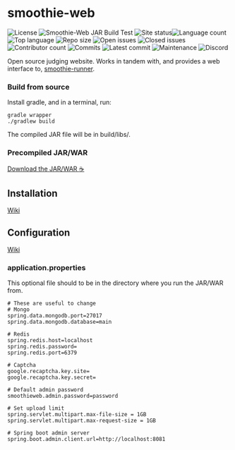 # smoothie-web
![License](https://img.shields.io/github/license/BayviewComputerClub/smoothie-web)
![Smoothie-Web JAR Build Test](https://github.com/BayviewComputerClub/smoothie-web/workflows/Smoothie-Web%20JAR%20Build/badge.svg)
![Site status](https://img.shields.io/website?down_message=offline&label=site%20status&logo=data%3Aimage%2Fpng%3Bbase64%2CiVBORw0KGgoAAAANSUhEUgAAABgAAAAYCAYAAADgdz34AAAABGdBTUEAALGPC%2FxhBQAAACBjSFJNAAB6JgAAgIQAAPoAAACA6AAAdTAAAOpgAAA6mAAAF3CculE8AAAABmJLR0QA%2FwD%2FAP%2BgvaeTAAAAB3RJTUUH5AIQDzEB0d6H0gAAAsVJREFUSMedlctvTVEYxX%2Ffvue2Gq8WVUIPiUeQCE0qCDEhREq82ogOGGjNGDEx8G8w6EzCpNFEhaSJRyREIjEgTBC0JvQhXmn1nrOXwb3q3OvcR%2BzZ%2Fda%2B%2B7e%2FtfbexygZ42EvBnUx6hbaBTQCHw0bMHgIxIuG%2B6h1WBoAaIrxdwVtCemTwYVfxFdnEdBcI8Sll2Up8BbBpXoy64Rq7qAMwASpq6wGTuQQo2HP%2FwGcGQ77mcFdzGDdBteSMMGhLG5JrV1YJbGwy%2FUeDQHLC%2BWcwSnB9QxGtcBdJdGAwOy1wYNEOSvodFh9LV1UBARmTMtHYA8ozmSX0KZaTKoIiBCLgwYDbSyxcxFweApfNeyKAAnGoqmVgo5%2FNDg4C7esmk1lAeNhLx4htB9YlTJlHbBbwFhr%2BS7KAoTIYPOATtJPWyDocliDr3AWUwET4ZnC7tkq2FLsTNHYIdRGBZtSAR5PHc4JdQFzEtIL4E3idxNw9FXwrWzYqQABObRGsC9ZN%2Bgz6C%2BZ27EhmheWC%2FsfwHjYS5Q36AAQJqQR4I5hg8DXRH0tsFfAaOvp6gCPyOIWAMdKpPsOe2fw3OBpco3CzZ6ddhSKABMrehHCw07B5oT0y2AgRnGEfgA3S9bZJtSeZlJQtHuJwFwQyXcBDQnpJfDIAJff5pDQcMLC%2BcDxAPf4y4ozkWdaELDwQ19xBwJiaYNgd0m4t2M0alj%2BAcS9KXkAEZyI8AM5%2BXNZ6mbMmgGMhz1M58M9BCxN5g4MZjCah%2FsIFJAjjg27AUwl5jXmnxRtt8TFnAF4oA7XIjhSYuMTw15Y4T%2BNI1dw%2BU7uGdyiyggARpadRHkr2g2aBZ8L1gjo92gy6WW9yzLpp78bdh40AexR%2FkIGYF8xm7ncQWGhQnh6Bnb4r4w3eAsUfbnmvr8MwFjY88HhzgotB%2BYLnGETHvwfl34Ds4MB62QXRNAAAAAldEVYdGRhdGU6Y3JlYXRlADIwMjAtMDItMTZUMTU6NDk6MDEtMDU6MDAnA9ASAAAAJXRFWHRkYXRlOm1vZGlmeQAyMDIwLTAyLTE2VDE1OjQ5OjAxLTA1OjAwVl5orgAAAABJRU5ErkJggg%3D%3D&up_message=online&url=https%3A%2F%2Fsmoothie.bayview.club)![Language count](https://img.shields.io/github/languages/count/BayviewComputerClub/smoothie-web)
![Top language](https://img.shields.io/github/languages/top/BayviewComputerClub/smoothie-web)
![Repo size](https://img.shields.io/github/repo-size/BayviewComputerClub/smoothie-web)
![Open issues](https://img.shields.io/github/issues-raw/BayviewComputerClub/smoothie-web)
![Closed issues](https://img.shields.io/github/issues-closed-raw/BayviewComputerClub/smoothie-web)
![Contributor count](https://img.shields.io/github/contributors/BayviewComputerClub/smoothie-web)
![Commits](https://img.shields.io/github/commit-activity/w/BayviewComputerClub/smoothie-web?label=commits)
![Latest commit](https://img.shields.io/github/last-commit/BayviewComputerClub/smoothie-web)
![Maintenance](https://img.shields.io/maintenance/yes/2020)
![Discord](https://img.shields.io/discord/642159962587529237?color=%23e91e63&label=Discord&logo=Discord)

Open source judging website. Works in tandem with, and provides a web interface to, [smoothie-runner](https://github.com/BayviewComputerClub/smoothie-runner).

### Build from source
Install gradle, and in a terminal, run:

```shell script
gradle wrapper
./gradlew build
 ```
The compiled JAR file will be in build/libs/.

### Precompiled JAR/WAR
[Download the JAR/WAR :coffee:](https://github.com/BayviewComputerClub/smoothie-web/actions?query=workflow%3A%22Smoothie-Web+Build%22)

## Installation
[Wiki](https://github.com/BayviewComputerClub/smoothie-web/wiki/Installation)

## Configuration
[Wiki](https://github.com/BayviewComputerClub/smoothie-web/wiki/Configuration)

### application.properties
This optional file should to be in the directory where you run the JAR/WAR from.

```
# These are useful to change
# Mongo
spring.data.mongodb.port=27017
spring.data.mongodb.database=main

# Redis
spring.redis.host=localhost
spring.redis.password=
spring.redis.port=6379

# Captcha
google.recaptcha.key.site=
google.recaptcha.key.secret=

# Default admin password
smoothieweb.admin.password=password

# Set upload limit
spring.servlet.multipart.max-file-size = 1GB
spring.servlet.multipart.max-request-size = 1GB

# Spring boot admin server
spring.boot.admin.client.url=http://localhost:8081
```
